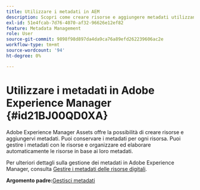 ```yaml
---
title: Utilizzare i metadati in AEM
description: Scopri come creare risorse e aggiungere metadati utilizzando Adobe Experience Manager Assets. Gestisci i metadati da AEM Guides.
exl-id: 51e4fcab-7d76-4070-af32-96626e12ef82
feature: Metadata Management
role: User
source-git-commit: 9898f98d897da4da9ca76a89efd262239606ac2e
workflow-type: tm+mt
source-wordcount: '94'
ht-degree: 0%

---
```


# Utilizzare i metadati in Adobe Experience Manager {#id21BJ00QD0XA}

Adobe Experience Manager Assets offre la possibilità di creare risorse e aggiungervi metadati. Puoi conservare i metadati per ogni risorsa. Puoi gestire i metadati con le risorse e organizzare ed elaborare automaticamente le risorse in base ai loro metadati.

Per ulteriori dettagli sulla gestione dei metadati in Adobe Experience Manager, consulta [Gestire i metadati delle risorse digitali](https://experienceleague.adobe.com/docs/experience-manager-65/assets/using/metadata.html?lang=it).

**Argomento padre:**&#x200B;[ Gestisci metadati](manage-metadata.md)

